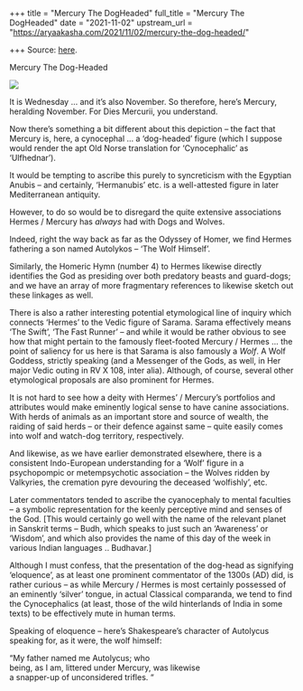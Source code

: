 +++
title = "Mercury The DogHeaded"
full_title = "Mercury The DogHeaded"
date = "2021-11-02"
upstream_url = "https://aryaakasha.com/2021/11/02/mercury-the-dog-headed/"

+++
Source: [here](https://aryaakasha.com/2021/11/02/mercury-the-dog-headed/).

Mercury The Dog-Headed

![](https://aryaakasha.files.wordpress.com/2021/11/251847957_10165717025170574_1143021988507256269_n.jpg?w=680)

It is Wednesday … and it’s also November. So therefore, here’s Mercury,
heralding November. For Dies Mercurii, you understand.

Now there’s something a bit different about this depiction – the fact
that Mercury is, here, a cynocephal … a ‘dog-headed’ figure (which I
suppose would render the apt Old Norse translation for ‘Cynocephalic’ as
‘Ulfhednar’).

It would be tempting to ascribe this purely to syncreticism with the
Egyptian Anubis – and certainly, ‘Hermanubis’ etc. is a well-attested
figure in later Mediterranean antiquity.

However, to do so would be to disregard the quite extensive associations
Hermes / Mercury has *always* had with Dogs and Wolves.

Indeed, right the way back as far as the Odyssey of Homer, we find
Hermes fathering a son named Autolykos – ‘The Wolf Himself’.

Similarly, the Homeric Hymn (number 4) to Hermes likewise directly
identifies the God as presiding over both predatory beasts and
guard-dogs; and we have an array of more fragmentary references to
likewise sketch out these linkages as well.

There is also a rather interesting potential etymological line of
inquiry which connects ‘Hermes’ to the Vedic figure of Sarama. Sarama
effectively means ‘The Swift’, ‘The Fast Runner’ – and while it would be
rather obvious to see how that might pertain to the famously
fleet-footed Mercury / Hermes … the point of saliency for us here is
that Sarama is also famously a *Wolf*. A Wolf Goddess, strictly speaking
(and a Messenger of the Gods, as well, in Her major Vedic outing in RV X
108, inter alia). Although, of course, several other etymological
proposals are also prominent for Hermes.

It is not hard to see how a deity with Hermes’ / Mercury’s portfolios
and attributes would make eminently logical sense to have canine
associations. With herds of animals as an important store and source of
wealth, the raiding of said herds – or their defence against same –
quite easily comes into wolf and watch-dog territory, respectively.

And likewise, as we have earlier demonstrated elsewhere, there is a
consistent Indo-European understanding for a ‘Wolf’ figure in a
psychopompic or metempsychotic association – the Wolves ridden by
Valkyries, the cremation pyre devouring the deceased ‘wolfishly’, etc.

Later commentators tended to ascribe the cyanocephaly to mental
faculties – a symbolic representation for the keenly perceptive mind and
senses of the God. \[This would certainly go well with the name of the
relevant planet in Sanskrit terms – Budh, which speaks to just such an
‘Awareness’ or ‘Wisdom’, and which also provides the name of this day of
the week in various Indian languages .. Budhavar.\]

Although I must confess, that the presentation of the dog-head as
signifying ‘eloquence’, as at least one prominent commentator of the
1300s (AD) did, is rather curious – as while Mercury / Hermes is most
certainly possessed of an eminently ‘silver’ tongue, in actual Classical
comparanda, we tend to find the Cynocephalics (at least, those of the
wild hinterlands of India in some texts) to be effectively mute in human
terms.

Speaking of eloquence – here’s Shakespeare’s character of Autolycus
speaking for, as it were, the wolf himself:

“My father named me Autolycus; who  
being, as I am, littered under Mercury, was likewise  
a snapper-up of unconsidered trifles. “
